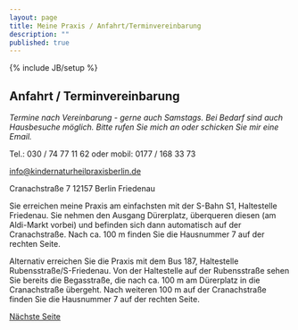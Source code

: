 ```yaml
---
layout: page
title: Meine Praxis / Anfahrt/Terminvereinbarung
description: ""
published: true
---
```


{% include JB/setup %}

## Anfahrt / Terminvereinbarung


_Termine nach Vereinbarung - gerne auch Samstags. Bei Bedarf sind auch Hausbesuche möglich. Bitte rufen Sie mich an oder schicken Sie mir eine Email._


Tel.: 030 / 74 77 11 62 oder mobil: 0177 / 168 33 73

info@kindernaturheilpraxisberlin.de

Cranachstraße 7
12157 Berlin Friedenau

Sie erreichen meine Praxis am einfachsten mit der S-Bahn S1, Haltestelle Friedenau. Sie nehmen den Ausgang Dürerplatz, überqueren diesen (am Aldi-Markt vorbei) und befinden sich dann automatisch auf der Cranachstraße. Nach ca. 100 m finden Sie die Hausnummer 7 auf der rechten Seite.

Alternativ erreichen Sie die Praxis mit dem Bus 187, Haltestelle Rubensstraße/S-Friedenau. Von der Haltestelle auf der Rubensstraße sehen Sie bereits die Begasstraße, die nach ca. 100 m am Dürerplatz in die Cranachstraße übergeht. Nach weiteren 100 m auf der Cranachstraße finden Sie die Hausnummer 7 auf der rechten Seite.

[Nächste Seite](/meine-praxis/kontakt/)
